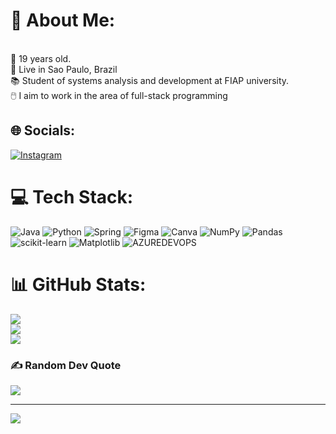 # 💫 About Me:
<br>📅 19 years old.<br>📍 Live in Sao Paulo, Brazil<br>📚 Student of systems analysis and development at FIAP university.<br>🖱️ I aim to work in the area of ​​full-stack programming


## 🌐 Socials:
[![Instagram](https://img.shields.io/badge/Instagram-%23E4405F.svg?logo=Instagram&logoColor=white)](https://instagram.com/Thurzin5433) 

# 💻 Tech Stack:
![Java](https://img.shields.io/badge/java-%23ED8B00.svg?style=for-the-badge&logo=openjdk&logoColor=white) ![Python](https://img.shields.io/badge/python-3670A0?style=for-the-badge&logo=python&logoColor=ffdd54) ![Spring](https://img.shields.io/badge/spring-%236DB33F.svg?style=for-the-badge&logo=spring&logoColor=white) ![Figma](https://img.shields.io/badge/figma-%23F24E1E.svg?style=for-the-badge&logo=figma&logoColor=white) ![Canva](https://img.shields.io/badge/Canva-%2300C4CC.svg?style=for-the-badge&logo=Canva&logoColor=white) ![NumPy](https://img.shields.io/badge/numpy-%23013243.svg?style=for-the-badge&logo=numpy&logoColor=white) ![Pandas](https://img.shields.io/badge/pandas-%23150458.svg?style=for-the-badge&logo=pandas&logoColor=white) ![scikit-learn](https://img.shields.io/badge/scikit--learn-%23F7931E.svg?style=for-the-badge&logo=scikit-learn&logoColor=white) ![Matplotlib](https://img.shields.io/badge/Matplotlib-%23ffffff.svg?style=for-the-badge&logo=Matplotlib&logoColor=black) ![AZUREDEVOPS](https://img.shields.io/badge/azuredevops-0078D7.svg?style=for-the-badge&logo=azuredevops&logoColor=white&color=%230078D7)
# 📊 GitHub Stats:
![](https://github-readme-stats.vercel.app/api?username=ArthurMitsuoYamamoto&theme=blueberry&hide_border=false&include_all_commits=false&count_private=false)<br/>
![](https://github-readme-streak-stats.herokuapp.com/?user=ArthurMitsuoYamamoto&theme=blueberry&hide_border=false)<br/>
![](https://github-readme-stats.vercel.app/api/top-langs/?username=ArthurMitsuoYamamoto&theme=blueberry&hide_border=false&include_all_commits=false&count_private=false&layout=compact)

### ✍️ Random Dev Quote
![](https://quotes-github-readme.vercel.app/api?type=vetical&theme=gruvbox)


---
[![](https://visitcount.itsvg.in/api?id=ArthurMitsuoYamamoto&icon=0&color=10)](https://visitcount.itsvg.in)

<!-- Proudly created with GPRM ( https://gprm.itsvg.in ) -->
